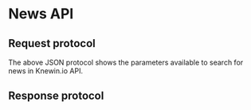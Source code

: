 # News API

## Request protocol

The above JSON protocol shows the parameters available to search for news in Knewin.io API.

## Response protocol

